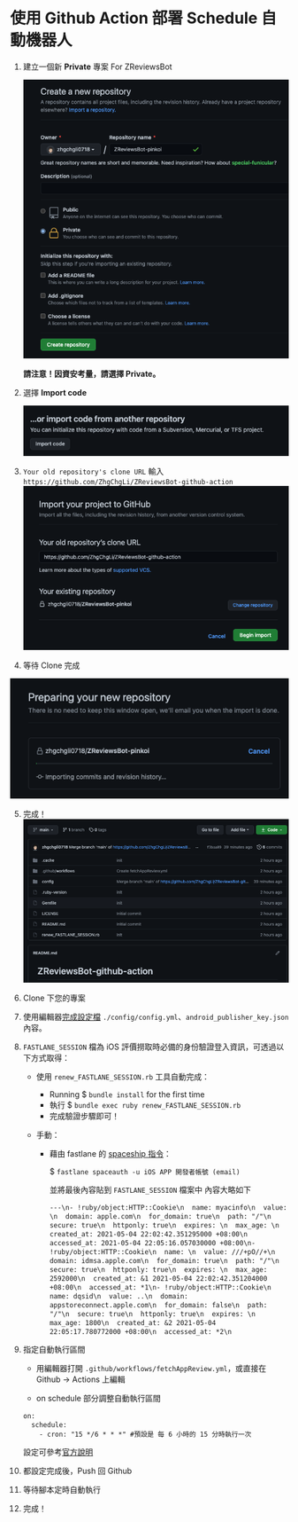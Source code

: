 # 使用 Github Action 部署 Schedule 自動機器人

1. 建立一個新 **Private** 專案 For ZReviewsBot

   ![1](./images/github_action/1.png?lastModify=1620143667)

   **請注意！因資安考量，請選擇 Private。**

2. 選擇 **Import code**

   ![1](./images/github_action/2.png)

3. `Your old repository's clone URL` 輸入 `https://github.com/ZhgChgLi/ZReviewsBot-github-action`
   ![3](./images/github_action/3.png)

4. 等待 Clone 完成

![4](images/github_action/4.png)

5. 完成！![5](images/github_action/5.png)

6. Clone 下您的專案

7. 使用編輯器[完成設定檔](../README.md) `./config/config.yml`、`android_publisher_key.json`內容。

8. `FASTLANE_SESSION` 檔為 iOS 評價撈取時必備的身份驗證登入資訊，可透過以下方式取得：

   - 使用 `renew_FASTLANE_SESSION.rb` 工具自動完成：

     - Running $ `bundle install` for the first time
     - 執行 $ `bundle exec ruby renew_FASTLANE_SESSION.rb `
     - 完成驗證步驟即可！

   - 手動：

     - 藉由 fastlane 的 [spaceship 指令](https://docs.fastlane.tools/best-practices/continuous-integration/#storing-a-manually-verified-session-using-spaceauth)：

       $ `fastlane spaceauth -u iOS APP 開發者帳號 (email)`

       並將最後內容貼到 `FASTLANE_SESSION` 檔案中
       內容大略如下

       ```
       ---\n- !ruby/object:HTTP::Cookie\n  name: myacinfo\n  value: \n  domain: apple.com\n  for_domain: true\n  path: "/"\n  secure: true\n  httponly: true\n  expires: \n  max_age: \n  created_at: 2021-05-04 22:02:42.351295000 +08:00\n  accessed_at: 2021-05-04 22:05:16.057030000 +08:00\n- !ruby/object:HTTP::Cookie\n  name: \n  value: ///+pO//+\n  domain: idmsa.apple.com\n  for_domain: true\n  path: "/"\n  secure: true\n  httponly: true\n  expires: \n  max_age: 2592000\n  created_at: &1 2021-05-04 22:02:42.351204000 +08:00\n  accessed_at: *1\n- !ruby/object:HTTP::Cookie\n  name: dqsid\n  value: ..\n  domain: appstoreconnect.apple.com\n  for_domain: false\n  path: "/"\n  secure: true\n  httponly: true\n  expires: \n  max_age: 1800\n  created_at: &2 2021-05-04 22:05:17.780772000 +08:00\n  accessed_at: *2\n
       ```

9. 指定自動執行區間

   - 用編輯器打開 `.github/workflows/fetchAppReview.yml`，或直接在 Github -> Actions 上編輯

   - on schedule 部分調整自動執行區間

   ```
   on:
     schedule:
       - cron: "15 */6 * * *" #預設是 每 6 小時的 15 分時執行一次
   ```

   設定可參考[官方說明](https://docs.github.com/en/actions/reference/events-that-trigger-workflows)

10. 都設定完成後，Push 回 Github

11. 等待腳本定時自動執行

12. 完成！